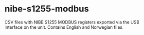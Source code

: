 # nibe-s1255-modbus

CSV files with NIBE S1255 MODBUS registers exported via the USB interface on the unit. Contains English and Norwegian files. 
